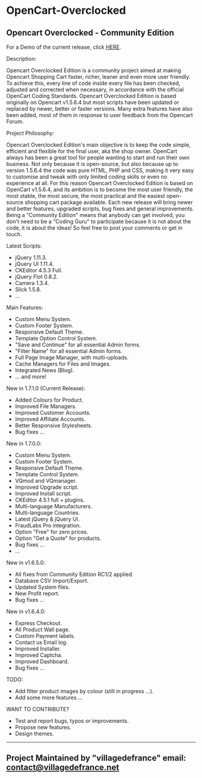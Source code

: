 OpenCart-Overclocked
====================

Opencart Overclocked - Community Edition
-----------------------------------------

For a Demo of the current release, click <a href="http://villagedefrance.net/demonstration" title="Demo">HERE</a>.

Description:

Opencart Overclocked Edition is a community project aimed at making Opencart Shopping Cart faster, richer, leaner and even more user friendly. 
To achieve this, every line of code inside every file has been checked, adjusted and corrected when necessary, in accordance with the official OpenCart Coding Standards. 
Opencart Overclocked Edition is based originally on Opencart v1.5.6.4 but most scripts have been updated or replaced by newer, better or faster versions. 
Many extra features have also been added, most of them in response to user feedback from the Opencart Forum.

Project Philosophy:

Opencart Overclocked Edition's main objective is to keep the code simple, efficient and flexible for the final user, aka the shop owner. 
OpenCart always has been a great tool for people wanting to start and run their own business. Not only because it is open-source, but also because up to version 1.5.6.4 the code was pure HTML, PHP and CSS, making it very easy to customise and tweak with only limited coding skills or even no experience at all.
For this reason Opencart Overclocked Edition is based on OpenCart v1.5.6.4, and its ambition is to become the most user friendly, the most stable, the most secure, the most practical and the easiest open-source shopping cart package available.
Each new release will bring newer and better features, upgraded scripts, bug fixes and general improvements. Being a "Community Edition" means that anybody can get involved, you don't need to be a "Coding Guru" to participate because it is not about the code, it is about the ideas!
So feel free to post your comments or get in touch.

Latest Scripts:
- jQuery 1.11.3.
- jQuery UI 1.11.4.
- CKEditor 4.5.3 Full.
- jQuery Flot 0.8.2.
- Camera 1.3.4.
- Slick 1.5.8.
- ...

Main Features:
- Custom Menu System.
- Custom Footer System.
- Responsive Default Theme.
- Template Option Control System.
- "Save and Continue" for all essential Admin forms.
- "Filter Name" for all essential Admin forms.
- Full Page Image Manager, with multi-uploads.
- Cache Managers for Files and Images.
- Integrated News (Blog).
- ... and more!

New in 1.7.1.0 (Current Release):
- Added Colours for Product.
- Improved File Managers.
- Improved Customer Accounts.
- Improved Affiliate Accounts.
- Better Responsive Stylesheets.
- Bug fixes ...

New in 1.7.0.0:
- Custom Menu System.
- Custom Footer System.
- Responsive Default Theme.
- Template Control System.
- VQmod and VQmanager.
- Improved Upgrade script.
- Improved Install script.
- CKEditor 4.5.1 full + plugins.
- Multi-language Manufacturers.
- Multi-language Countries.
- Latest jQuery & jQuery UI.
- FraudLabs Pro integration.
- Option "Free" for zero prices.
- Option "Get a Quote" for products.
- Bug fixes ...
- ...

New in v1.6.5.0:
- All fixes from Community Edition RC1/2 applied.
- Database CSV Import/Export.
- Updated System files.
- New Profit report.
- Bug fixes ...

New in v1.6.4.0:
- Express Checkout.
- All Product Wall page.
- Custom Payment labels.
- Contact us Email log.
- Improved Installer.
- Improved Captcha.
- Improved Dashboard.
- Bug fixes ...


TODO:
- Add filter product images by colour (still in progress ...).
- Add some more features ...

WANT TO CONTRIBUTE?
- Test and report bugs, typos or improvements.
- Propose new features.
- Design themes.


-------------------------------------------
Project Maintained by "villagedefrance"
email: contact@villagedefrance.net
-------------------------------------------
